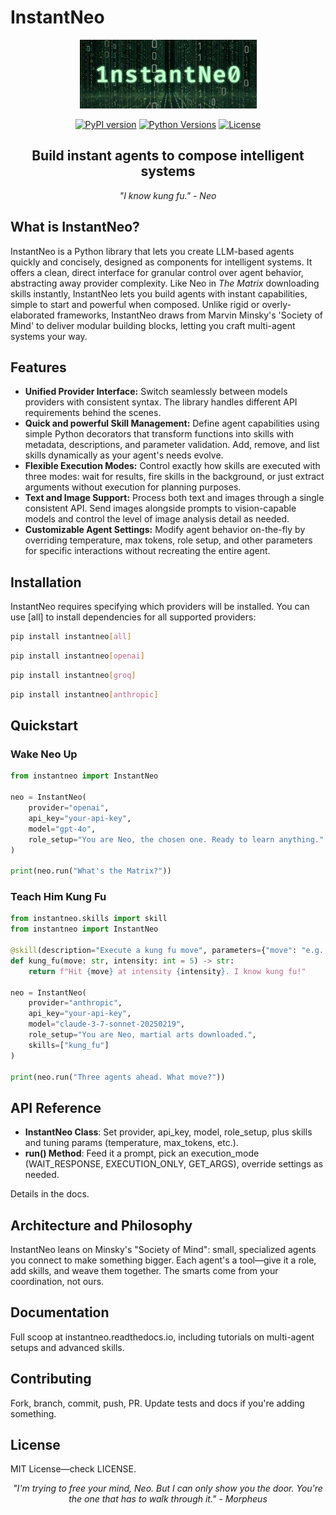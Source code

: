 # InstantNeo

<div align="center">

![InstantNeo Logo](https://raw.githubusercontent.com/dponcedeleonf/instantneo/refs/heads/desarrollo/docs/img/logo_instantneo.png)

[![PyPI version](https://img.shields.io/pypi/v/instantneo.svg)](https://pypi.org/project/instantneo/)
[![Python Versions](https://img.shields.io/pypi/pyversions/instantneo.svg)](https://pypi.org/project/instantneo/)
[![License](https://img.shields.io/github/license/dponcedeleonf/instantneo.svg)](https://github.com/dponcedeleonf/instantneo/blob/main/LICENSE)

<div align="center">

  <h2><b>Build instant agents to compose intelligent systems</b></h2>
  <p><i>"I know kung fu." - Neo</i></p>
</div>
</div>

## What is InstantNeo?

InstantNeo is a Python library that lets you create LLM-based agents quickly and concisely, designed as components for intelligent systems. It offers a clean, direct interface for granular control over agent behavior, abstracting away provider complexity. Like Neo in *The Matrix* downloading skills instantly, InstantNeo lets you build agents with instant capabilities, simple to start and powerful when composed. Unlike rigid or overly-elaborated frameworks, InstantNeo draws from Marvin Minsky's 'Society of Mind' to deliver modular building blocks, letting you craft multi-agent systems your way.

## Features

- **Unified Provider Interface:** Switch seamlessly between models providers with consistent syntax. The library handles different API requirements behind the scenes.
- **Quick and powerful Skill Management:** Define agent capabilities using simple Python decorators that transform functions into skills with metadata, descriptions, and parameter validation. Add, remove, and list skills dynamically as your agent's needs evolve.
- **Flexible Execution Modes:** Control exactly how skills are executed with three modes: wait for results, fire skills in the background, or just extract arguments without execution for planning purposes.
- **Text and Image Support:** Process both text and images through a single consistent API. Send images alongside prompts to vision-capable models and control the level of image analysis detail as needed.
- **Customizable Agent Settings:** Modify agent behavior on-the-fly by overriding temperature, max tokens, role setup, and other parameters for specific interactions without recreating the entire agent.

## Installation
InstantNeo requires specifying which providers will be installed. You can use [all] to install dependencies for all supported providers:

```bash
pip install instantneo[all]
```

```bash
pip install instantneo[openai]
```

```bash
pip install instantneo[groq]
```

```bash
pip install instantneo[anthropic]
```

## Quickstart

### Wake Neo Up

```python
from instantneo import InstantNeo

neo = InstantNeo(
    provider="openai", 
    api_key="your-api-key", 
    model="gpt-4o",
    role_setup="You are Neo, the chosen one. Ready to learn anything."
)

print(neo.run("What's the Matrix?"))
```

### Teach Him Kung Fu

```python
from instantneo.skills import skill
from instantneo import InstantNeo

@skill(description="Execute a kung fu move", parameters={"move": "e.g., dragon punch", "intensity": "1-10"})
def kung_fu(move: str, intensity: int = 5) -> str:
    return f"Hit {move} at intensity {intensity}. I know kung fu!"

neo = InstantNeo(
    provider="anthropic",
    api_key="your-api-key",
    model="claude-3-7-sonnet-20250219",
    role_setup="You are Neo, martial arts downloaded.",
    skills=["kung_fu"]
)

print(neo.run("Three agents ahead. What move?"))
```

## API Reference

- **InstantNeo Class**: Set provider, api_key, model, role_setup, plus skills and tuning params (temperature, max_tokens, etc.).
- **run() Method**: Feed it a prompt, pick an execution_mode (WAIT_RESPONSE, EXECUTION_ONLY, GET_ARGS), override settings as needed.

Details in the docs.

## Architecture and Philosophy

InstantNeo leans on Minsky's "Society of Mind": small, specialized agents you connect to make something bigger. Each agent's a tool—give it a role, add skills, and weave them together. The smarts come from your coordination, not ours.

## Documentation

Full scoop at instantneo.readthedocs.io, including tutorials on multi-agent setups and advanced skills.

## Contributing

Fork, branch, commit, push, PR. Update tests and docs if you're adding something.

## License

MIT License—check LICENSE.

<div align="center">
  <p><i>"I'm trying to free your mind, Neo. But I can only show you the door. You're the one that has to walk through it." - Morpheus</i></p>
</div>
